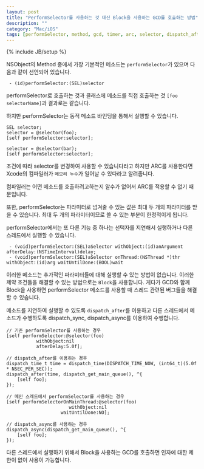 ```yaml
---
layout: post
title: "PerformSelector를 사용하는 것 대신 Block을 사용하는 GCD를 호출하는 방법"
description: ""
category: "Mac/iOS"
tags: [performSelector, method, gcd, timer, arc, selector, dispatch_after, dispatch_async]
---
```

{% include JB/setup %}

NSObject의 Method 중에서 가장 기본적인 메소드는 `performSelector`가 있으며 다음과 같이 선언되어 있습니다.

	 - (id)performSelector:(SEL)selector

performSelector로 호출하는 것과 클래스에 메소드를 직접 호출하는 것 `[foo selectorName]`과 결과로는 같습니다.

하지만 performSelector는 동적 메소드 바인딩을 통해서 실행할 수 있습니다.

	SEL selector;
    selector = @selector(foo);
    [self performSelector:selector];

    selector = @selector(bar);
    [self performSelector:selector];

조건에 따라 selector를 변경하여 사용할 수 있습니다라고 하지만 ARC를 사용한다면 Xcode의 컴파일러가 `메모리 누수`가 일어날 수 있다라고 알려줍니다.

컴파일러는 어떤 메소드를 호출하려고하는지 알수가 없어서 ARC를 적용할 수 없기 때문입니다.

또한, performSelector는 파라미터로 넘겨줄 수 있는 값은 최대 두 개의 파라미터를 받을 수 있습니다. 최대 두 개의 파라미터이므로 쓸 수 있는 부분이 한정적이게 됩니다.

performSelector에서는 또 다른 기능 중 하나는 선택자를 지연해서 실행하거나 다른 스레드에서 실행할 수 있습니다.

	 - (void)performSelector:(SEL)aSelector withObject:(id)anArgument afterDelay:(NSTimeInterval)delay;
	 - (void)performSelector:(SEL)aSelector onThread:(NSThread *)thr withObject:(id)arg waitUntilDone:(BOOL)wait

이러한 메소드는 추가적인 파라미터들에 대해 실행할 수 있는 방법이 없습니다. 이러한 제약 조건들을 해결할 수 있는 방법으로는 `Block`을 사용합니다. 게다가 GCD와 함께 Block을 사용하면 performSelector 메소드를 사용할 때 스레드 관련된 버그들을 해결할 수 있습니다.

메소드를 지연하여 실행할 수 있도록 `dispatch_after`를 이용하고 다른 스레드에서 메소드가 수행하도록 dispatch_sync, dispatch_async를 이용하여 수행합니다.

	// 기존 performSelector를 사용하는 경우
	[self performSelector:@selector(foo)
	           withObject:nil
	           afterDelay:5.0f];

	// dispatch_after를 이용하는 경우
	dispatch_time_t time = dispatch_time(DISPATCH_TIME_NOW, (int64_t)(5.0f * NSEC_PER_SEC));
    dispatch_after(time, dispatch_get_main_queue(), ^{
        [self foo];
    });

    // 메인 스레드에서 performSelector를 사용하는 경우
    [self performSelectorOnMainThread:@selector(foo)
                           withObject:nil
                        waitUntilDone:NO];

    // dispatch_async를 사용하는 경우
    dispatch_async(dispatch_get_main_queue(), ^{
        [self foo];
    });

다른 스레드에서 실행하기 위해서 Block을 사용하는 GCD를 호출하면 인자에 대한 제한이 없이 사용이 가능합니다.